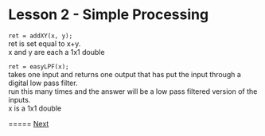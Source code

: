 Lesson 2 - Simple Processing
=====
`ret = addXY(x, y);`<br />
ret is set equal to x+y.<br />
x and y are each a 1x1 double

`ret = easyLPF(x);`<br />
takes one input and returns one output that has put the input through a digital low pass filter.<br />
run this many times and the answer will be a low pass filtered version of the inputs.<br />
x is a 1x1 double

=====
[Next](../Lesson%203%20-%20Class/Class.md)

